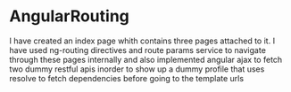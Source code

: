 # AngularRouting
I have created an index page whith contains three pages attached to it. I have used ng-routing directives and route params service to navigate through these pages internally and also implemented angular ajax to fetch two dummy restful apis inorder to show up a dummy profile that uses resolve to fetch dependencies before going to the template urls

